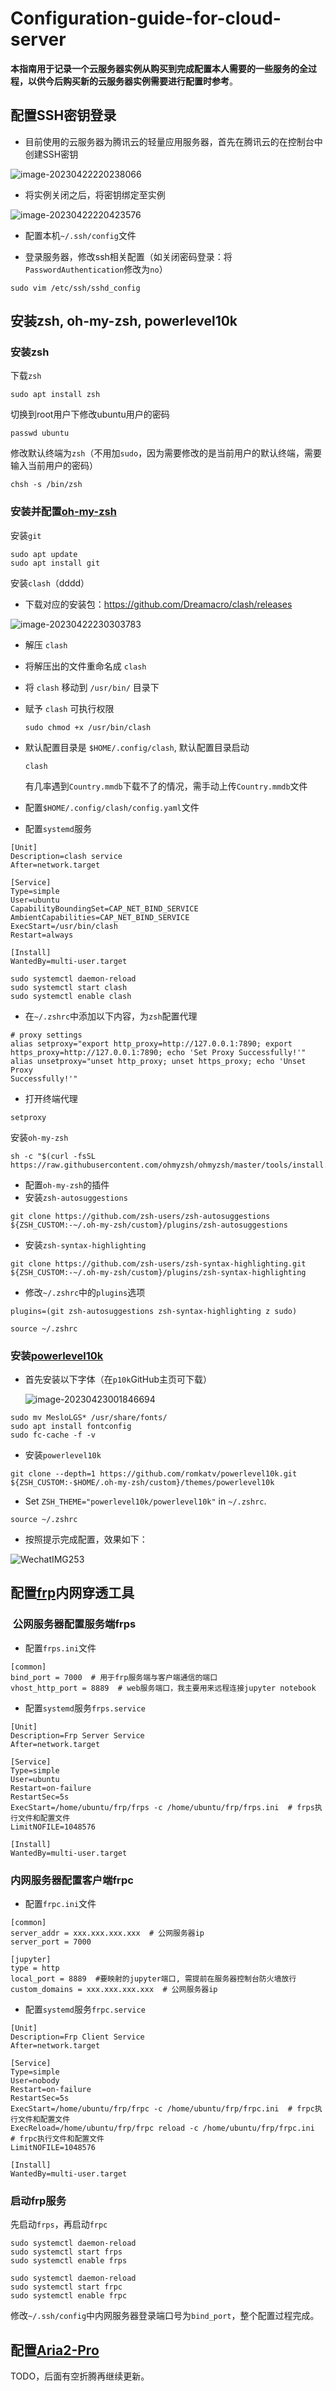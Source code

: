 

# Configuration-guide-for-cloud-server

**本指南用于记录一个云服务器实例从购买到完成配置本人需要的一些服务的全过程，以供今后购买新的云服务器实例需要进行配置时参考**。

## 配置SSH密钥登录

- 目前使用的云服务器为腾讯云的轻量应用服务器，首先在腾讯云的在控制台中创建SSH密钥

![image-20230422220238066](https://gitee.com/zephyrushjnnjh/image-repo/raw/master/img/202304222202159.png)

- 将实例关闭之后，将密钥绑定至实例

![image-20230422220423576](https://gitee.com/zephyrushjnnjh/image-repo/raw/master/img/202304222204616.png)

- 配置本机`~/.ssh/config`文件

- 登录服务器，修改ssh相关配置（如关闭密码登录：将`PasswordAuthentication`修改为`no`）

```shell
sudo vim /etc/ssh/sshd_config
```

## 安装zsh, oh-my-zsh, powerlevel10k

###  安装zsh

下载`zsh`

```shell
sudo apt install zsh
```

切换到root用户下修改ubuntu用户的密码

```shell
passwd ubuntu
```

修改默认终端为`zsh`（不用加`sudo`，因为需要修改的是当前用户的默认终端，需要输入当前用户的密码）

```shell
chsh -s /bin/zsh
```

### 安装并配置[oh-my-zsh](https://ohmyz.sh/)

安装`git`

```shell
sudo apt update
sudo apt install git
```

安装`clash`（dddd）

- 下载对应的安装包：https://github.com/Dreamacro/clash/releases

![image-20230422230303783](https://gitee.com/zephyrushjnnjh/image-repo/raw/master/img/202304222303822.png)

- 解压 `clash`

- 将解压出的文件重命名成 `clash`

- 将 `clash` 移动到 `/usr/bin/` 目录下

- 赋予 `clash` 可执行权限

  ```shell
  sudo chmod +x /usr/bin/clash
  ```

- 默认配置目录是 `$HOME/.config/clash`, 默认配置目录启动

  ```shell
  clash
  ```

  有几率遇到`Country.mmdb`下载不了的情况，需手动上传`Country.mmdb`文件

- 配置`$HOME/.config/clash/config.yaml`文件

- 配置`systemd`服务

```shell
[Unit]
Description=clash service
After=network.target

[Service]
Type=simple
User=ubuntu
CapabilityBoundingSet=CAP_NET_BIND_SERVICE
AmbientCapabilities=CAP_NET_BIND_SERVICE
ExecStart=/usr/bin/clash
Restart=always

[Install]
WantedBy=multi-user.target
```

```shell
sudo systemctl daemon-reload
sudo systemctl start clash
sudo systemctl enable clash
```

- 在`~/.zshrc`中添加以下内容，为`zsh`配置代理

```shell
# proxy settings
alias setproxy="export http_proxy=http://127.0.0.1:7890; export https_proxy=http://127.0.0.1:7890; echo 'Set Proxy Successfully!'"
alias unsetproxy="unset http_proxy; unset https_proxy; echo 'Unset Proxy
Successfully!'"
```

- 打开终端代理

```shell
setproxy
```

安装`oh-my-zsh`

```shell
sh -c "$(curl -fsSL https://raw.githubusercontent.com/ohmyzsh/ohmyzsh/master/tools/install.sh)"
```

- 配置`oh-my-zsh`的插件
- 安装`zsh-autosuggestions`

```shell
git clone https://github.com/zsh-users/zsh-autosuggestions ${ZSH_CUSTOM:-~/.oh-my-zsh/custom}/plugins/zsh-autosuggestions
```

- 安装`zsh-syntax-highlighting`

```shell
git clone https://github.com/zsh-users/zsh-syntax-highlighting.git ${ZSH_CUSTOM:-~/.oh-my-zsh/custom}/plugins/zsh-syntax-highlighting
```

- 修改`~/.zshrc`中的`plugins`选项

```apl
plugins=(git zsh-autosuggestions zsh-syntax-highlighting z sudo)
```

```shell
source ~/.zshrc
```

### 安装[powerlevel10k](https://github.com/romkatv/powerlevel10k#meslo-nerd-font-patched-for-powerlevel10k)

- 首先安装以下字体（在`p10k`GitHub主页可下载）

  ![image-20230423001846694](https://gitee.com/zephyrushjnnjh/image-repo/raw/master/img/202304230018746.png)

```shell
sudo mv MesloLGS* /usr/share/fonts/
sudo apt install fontconfig
sudo fc-cache -f -v
```

- 安装`powerlevel10k`


```shell
git clone --depth=1 https://github.com/romkatv/powerlevel10k.git ${ZSH_CUSTOM:-$HOME/.oh-my-zsh/custom}/themes/powerlevel10k
```

- Set `ZSH_THEME="powerlevel10k/powerlevel10k"` in `~/.zshrc`.

```shell
source ~/.zshrc
```

- 按照提示完成配置，效果如下：

![WechatIMG253](https://gitee.com/zephyrushjnnjh/image-repo/raw/master/img/202304231252714.png)

## 配置[frp](https://github.com/fatedier/frp)内网穿透工具

###  公网服务器配置服务端frps

- 配置`frps.ini`文件

```shell
[common]
bind_port = 7000  # 用于frp服务端与客户端通信的端口
vhost_http_port = 8889  # web服务端口，我主要用来远程连接jupyter notebook
```

- 配置`systemd`服务`frps.service`

```shell
[Unit]
Description=Frp Server Service
After=network.target

[Service]
Type=simple
User=ubuntu
Restart=on-failure
RestartSec=5s
ExecStart=/home/ubuntu/frp/frps -c /home/ubuntu/frp/frps.ini  # frps执行文件和配置文件
LimitNOFILE=1048576

[Install]
WantedBy=multi-user.target
```

### 内网服务器配置客户端frpc

- 配置`frpc.ini`文件

```shell
[common]
server_addr = xxx.xxx.xxx.xxx  # 公网服务器ip
server_port = 7000

[jupyter]
type = http
local_port = 8889  #要映射的jupyter端口, 需提前在服务器控制台防火墙放行
custom_domains = xxx.xxx.xxx.xxx  # 公网服务器ip
```

- 配置`systemd`服务`frpc.service`

```shell
[Unit]
Description=Frp Client Service
After=network.target

[Service]
Type=simple
User=nobody
Restart=on-failure
RestartSec=5s
ExecStart=/home/ubuntu/frp/frpc -c /home/ubuntu/frp/frpc.ini  # frpc执行文件和配置文件
ExecReload=/home/ubuntu/frp/frpc reload -c /home/ubuntu/frp/frpc.ini  # frpc执行文件和配置文件
LimitNOFILE=1048576

[Install]
WantedBy=multi-user.target
```

### 启动frp服务

先启动`frps`，再启动`frpc`

```shell
sudo systemctl daemon-reload
sudo systemctl start frps
sudo systemctl enable frps
```

```shell
sudo systemctl daemon-reload
sudo systemctl start frpc
sudo systemctl enable frpc
```

修改`~/.ssh/config`中内网服务器登录端口号为`bind_port`，整个配置过程完成。

## 配置[Aria2-Pro](https://p3terx.com/archives/docker-aria2-pro.html)

TODO，后面有空折腾再继续更新。
